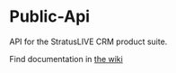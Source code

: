 Public-Api
==========

API for the StratusLIVE CRM product suite. 

Find documentation in [the wiki](https://github.com/StratusLIVE/Public-Api/wiki)